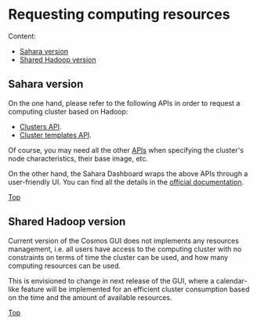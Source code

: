 # <a name="top"></a>Requesting computing resources

Content:<br>

* [Sahara version](#section1)
* [Shared Hadoop version](#section2)

## <a name="section1"></a>Sahara version

On the one hand, please refer to the following APIs in order to request a computing cluster based on Hadoop:

* [Clusters API](http://developer.openstack.org/api-ref-data-processing-v1.1.html#v1.1clusters).
* [Cluster templates API](http://developer.openstack.org/api-ref-data-processing-v1.1.html#v1.1clustertemplate).

Of course, you may need all the other [APIs](http://developer.openstack.org/api-ref-data-processing-v1.1.html) when specifying the cluster's node characteristics, their base image, etc.

On the other hand, the Sahara Dashboard wraps the above APIs through a user-friendly UI. You can find all the details in the [official documentation](http://docs.openstack.org/developer/sahara/icehouse/horizon/dashboard.user.guide.html).

[Top](#top)

## <a name="section2"></a>Shared Hadoop version

Current version of the Cosmos GUI does not implements any resources management, i.e. all users have access to the computing cluster with no constraints on terms of time the cluster can be used, and how many computing resources can be used.

This is envisioned to change in next release of the GUI, where a calendar-like feature will be implemented for an efficient cluster consumption based on the time and the amount of available resources.

[Top](#top)

